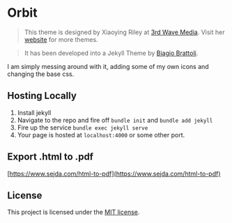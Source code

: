 # Orbit
> This theme is designed by Xiaoying Riley at [3rd Wave Media](http://themes.3rdwavemedia.com/). 
> Visit her [website](http://themes.3rdwavemedia.com/) for more themes.

> It has been developed into a Jekyll Theme by [Biagio Brattoli](https://github.com/bbrattoli).

I am simply messing around with it, adding some of my own icons and changing the base css.

## Hosting Locally

1. Install jekyll
1. Navigate to the repo and fire off ``bundle init`` and ``bundle add jekyll``
1. Fire up the service ``bundle exec jekyll serve``
1. Your page is hosted at ``localhost:4000`` or some other port.

## Export .html to .pdf

[https://www.sejda.com/html-to-pdf](https://www.sejda.com/html-to-pdf)

## License

This project is licensed under the [MIT license](LICENSE.txt).